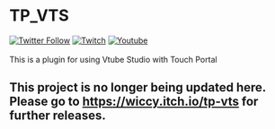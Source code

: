 # TP_VTS

[![Twitter Follow](https://img.shields.io/twitter/follow/wiccy84.svg?style=social)](https://twitter.com/wiccy84) 
[![Twitch](https://img.shields.io/twitch/status/wiccy84?style=social)](https://www.twitch.tv/wiccy84) 
[![Youtube](https://img.shields.io/youtube/channel/views/UCjd9Mee-jdZOHtpEF0KrdWg?style=social)](https://www.youtube.com/c/WiccyNeet/videos)<br><br>
This is a plugin for using Vtube Studio with Touch Portal <br>

## This project is no longer being updated here. Please go to https://wiccy.itch.io/tp-vts for further releases.
